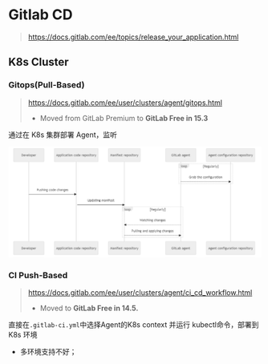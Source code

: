 # Gitlab CD

> https://docs.gitlab.com/ee/topics/release_your_application.html



## K8s Cluster

### Gitops(Pull-Based)

>  https://docs.gitlab.com/ee/user/clusters/agent/gitops.html
>
> - Moved from GitLab Premium to **GitLab Free in 15.3**

通过在 K8s 集群部署 Agent，监听

![gitlab_cd_k8s_pull](pics/gitlab_cd_k8s_pull.png)

### CI Push-Based

> https://docs.gitlab.com/ee/user/clusters/agent/ci_cd_workflow.html
>
> - Moved to **GitLab Free in 14.5.**

直接在`.gitlab-ci.yml`中选择Agent的K8s context 并运行 kubectl命令，部署到 K8s 环境

- 多环境支持不好；